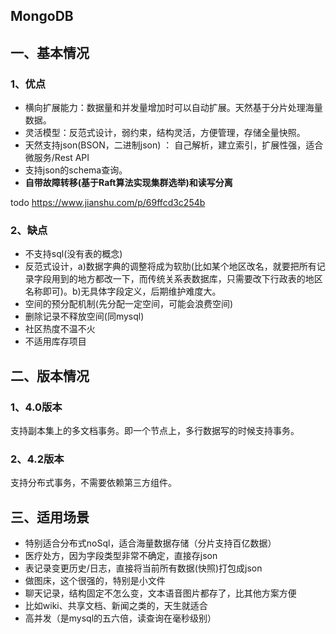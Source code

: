 ## MongoDB



## 一、基本情况

### 1、优点
* 横向扩展能力：数据量和并发量增加时可以自动扩展。天然基于分片处理海量数据。
* 灵活模型：反范式设计，弱约束，结构灵活，方便管理，存储全量快照。
* 天然支持json(BSON，二进制json) ： 自己解析，建立索引，扩展性强，适合微服务/Rest API
* 支持json的schema查询。
* **自带故障转移(基于Raft算法实现集群选举)和读写分离**

todo
https://www.jianshu.com/p/69ffcd3c254b

### 2、缺点
* 不支持sql(没有表的概念)
* 反范式设计，a)数据字典的调整将成为软肋(比如某个地区改名，就要把所有记录字段用到的地方都改一下，而传统关系表数据库，只需要改下行政表的地区名称即可)。b)无具体字段定义，后期维护难度大。
* 空间的预分配机制(先分配一定空间，可能会浪费空间)
* 删除记录不释放空间(同mysql)
* 社区热度不温不火
* 不适用库存项目



## 二、版本情况
### 1、4.0版本
支持副本集上的多文档事务。即一个节点上，多行数据写的时候支持事务。

### 2、4.2版本
支持分布式事务，不需要依赖第三方组件。

## 三、适用场景
* 特别适合分布式noSql，适合海量数据存储（分片支持百亿数据）
* 医疗处方，因为字段类型非常不确定，直接存json
* 表记录变更历史/日志，直接将当前所有数据(快照)打包成json
*  做图床，这个很强的，特别是小文件
* 聊天记录，结构固定不怎么变，文本语音图片都存了，比其他方案方便
* 比如wiki、共享文档、新闻之类的，天生就适合
* 高并发（是mysql的五六倍，读查询在毫秒级别）

